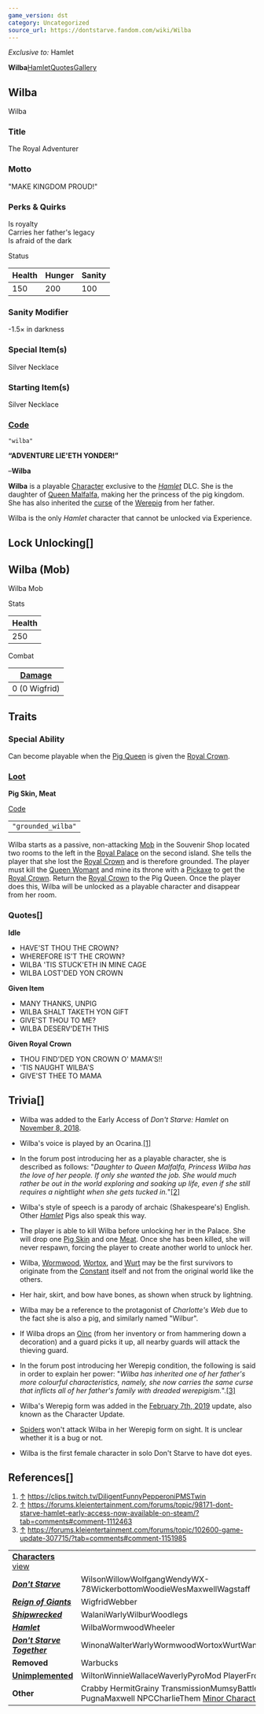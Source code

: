 ```yaml
---
game_version: dst
category: Uncategorized
source_url: https://dontstarve.fandom.com/wiki/Wilba
---
```


*Exclusive to:* Hamlet

**Wilba**[Hamlet](/wiki/Wilba/Hamlet "Wilba/Hamlet")[Quotes](/wiki/Wilba/Quotes "Wilba/Quotes")[Gallery](/wiki/Wilba/Gallery "Wilba/Gallery")

## Wilba

Wilba

### Title

The Royal Adventurer

### Motto

"MAKE KINGDOM PROUD!"

### Perks & Quirks

Is royalty  
Carries her father's legacy  
Is afraid of the dark

Status

| Health | Hunger | Sanity |
| --- | --- | --- |
| 150 | 200 | 100 |

### Sanity Modifier

-1.5× in darkness

### Special Item(s)

Silver Necklace

### Starting Item(s)

Silver Necklace

### [Code](/wiki/Console "Console")

`"wilba"`

**“**ADVENTURE LIE'ETH YONDER!**”**

–**Wilba**

**Wilba** is a playable [Character](/wiki/Characters "Characters") exclusive to the *[Hamlet](/wiki/Don%27t_Starve:_Hamlet "Don't Starve: Hamlet")* DLC. She is the daughter of [Queen Malfalfa](/wiki/Pig_Queen "Pig Queen"), making her the princess of the pig kingdom. She has also inherited the [curse](/wiki/Werewilba "Werewilba") of the [Werepig](/wiki/Werepig "Werepig") from her father.

Wilba is the only *Hamlet* character that cannot be unlocked via Experience.

## Lock Unlocking[]

## Wilba (Mob)

Wilba Mob

Stats

| Health |
| --- |
| 250 |

Combat

| [Damage](/wiki/Mobs#Mob_Characteristics "Mobs") |
| --- |
| 0  (0 Wigfrid) |

## Traits

### Special Ability

Can become playable when the [Pig Queen](/wiki/Pig_Queen "Pig Queen") is given the [Royal Crown](/wiki/Royal_Crown "Royal Crown").

### [Loot](/wiki/Mobs#Mob_Characteristics "Mobs")

**Pig Skin, Meat**

[Code](/wiki/Console "Console")

|  |
| --- |
| `"grounded_wilba"` |

Wilba starts as a passive, non-attacking [Mob](/wiki/Mob "Mob") in the Souvenir Shop located two rooms to the left in the [Royal Palace](/wiki/Palace "Palace") on the second island. She tells the player that she lost the [Royal Crown](/wiki/Royal_Crown "Royal Crown") and is therefore grounded. The player must kill the [Queen Womant](/wiki/Queen_Womant "Queen Womant") and mine its throne with a [Pickaxe](/wiki/Pickaxe "Pickaxe") to get the [Royal Crown](/wiki/Royal_Crown "Royal Crown"). Return the [Royal Crown](/wiki/Royal_Crown "Royal Crown") to the Pig Queen. Once the player does this, Wilba will be unlocked as a playable character and disappear from her room.

### Quotes[]

**Idle**

* HAVE'ST THOU THE CROWN?
* WHEREFORE IS'T THE CROWN?
* WILBA 'TIS STUCK'ETH IN MINE CAGE
* WILBA LOST'DED YON CROWN

**Given Item**

* MANY THANKS, UNPIG
* WILBA SHALT TAKETH YON GIFT
* GIVE'ST THOU TO ME?
* WILBA DESERV'DETH THIS

**Given Royal Crown**

* THOU FIND'DED YON CROWN O' MAMA'S!!
* 'TIS NAUGHT WILBA'S
* GIVE'ST THEE TO MAMA

## Trivia[]

* Wilba was added to the Early Access of *Don't Starve: Hamlet* on [November 8, 2018](/wiki/Don%27t_Starve:_Hamlet#November_8.2C_2018 "Don't Starve: Hamlet").
* Wilba's voice is played by an Ocarina.[[1]](#cite_note-1)
* In the forum post introducing her as a playable character, she is described as follows: "*Daughter to Queen Malfalfa, Princess Wilba has the love of her people. If only she wanted the job. She would much rather be out in the world exploring and soaking up life, even if she still requires a nightlight when she gets tucked in.*"[[2]](#cite_note-2)
* Wilba's style of speech is a parody of archaic (Shakespeare's) English. Other *[Hamlet](/wiki/Don%27t_Starve:_Hamlet "Don't Starve: Hamlet")* Pigs also speak this way.
* The player is able to kill Wilba before unlocking her in the Palace. She will drop one [Pig Skin](/wiki/Pig_Skin "Pig Skin") and one [Meat](/wiki/Meat "Meat"). Once she has been killed, she will never respawn, forcing the player to create another world to unlock her.
* Wilba, [Wormwood](/wiki/Wormwood "Wormwood"), [Wortox](/wiki/Wortox "Wortox"), and [Wurt](/wiki/Wurt "Wurt") may be the first survivors to originate from the [Constant](/wiki/The_Constant "The Constant") itself and not from the original world like the others.
* Her hair, skirt, and bow have bones, as shown when struck by lightning.
* Wilba may be a reference to the protagonist of *Charlotte's Web* due to the fact she is also a pig, and similarly named "Wilbur".
* If Wilba drops an [Oinc](/wiki/Oinc "Oinc") (from her inventory or from hammering down a decoration) and a guard picks it up, all nearby guards will attack the thieving guard.
* In the forum post introducing her Werepig condition, the following is said in order to explain her power: "*Wilba has inherited one of her father's more colourful characteristics, namely, she now carries the same curse that inflicts all of her father's family with dreaded werepigism.*".[[3]](#cite_note-3)
* Wilba's Werepig form was added in the [February 7th, 2019](/wiki/Don%27t_Starve:_Hamlet#February_7th,_2019 "Don't Starve: Hamlet") update, also known as the Character Update.

* [Spiders](/wiki/Spider "Spider") won't attack Wilba in her Werepig form on sight. It is unclear whether it is a bug or not.
* Wilba is the first female character in solo Don't Starve to have dot eyes.

## References[]

1. [↑](#cite_ref-1) <https://clips.twitch.tv/DiligentFunnyPepperoniPMSTwin>
2. [↑](#cite_ref-2) <https://forums.kleientertainment.com/forums/topic/98171-dont-starve-hamlet-early-access-now-available-on-steam/?tab=comments#comment-1112463>
3. [↑](#cite_ref-3) <https://forums.kleientertainment.com/forums/topic/102600-game-update-307715/?tab=comments#comment-1151985>

|  |  |
| --- | --- |
| **[Characters](/wiki/Characters "Characters")** [view](/wiki/Template:Characters "Template:Characters") | |
| ***[Don't Starve](/wiki/Don%27t_Starve "Don't Starve")*** | WilsonWillowWolfgangWendyWX-78WickerbottomWoodieWesMaxwellWagstaff |
| ***[Reign of Giants](/wiki/Reign_of_Giants "Reign of Giants")*** | WigfridWebber |
| ***[Shipwrecked](/wiki/Shipwrecked "Shipwrecked")*** | WalaniWarlyWilburWoodlegs |
| ***[Hamlet](/wiki/Hamlet "Hamlet")*** | WilbaWormwoodWheeler |
| ***[Don't Starve Together](/wiki/Don%27t_Starve_Together "Don't Starve Together")*** | WinonaWalterWarlyWormwoodWortoxWurtWandaWonkey |
| **Removed** | Warbucks |
| **[Unimplemented](/wiki/Unimplemented_Characters "Unimplemented Characters")** | WiltonWinnieWallaceWaverlyPyroMod PlayerFrog Webber |
| **Other** | Crabby HermitGrainy TransmissionMumsyBattlemaster PugnaMaxwell NPCCharlieThem [Minor Characters](/wiki/Minor_Characters "Minor Characters") |